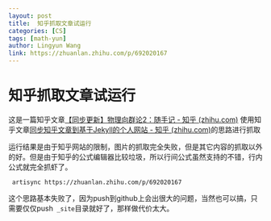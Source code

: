 ```yaml
---
layout: post
title:  知乎抓取文章试运行
categories: [CS]
tags: [math-yun]
author: Lingyun Wang
link: https://zhuanlan.zhihu.com/p/692020167
---
```


# 知乎抓取文章试运行

这是一篇知乎文章[【同步更新】物理向群论2：随手记 - 知乎 (zhihu.com)](https://zhuanlan.zhihu.com/p/692020167)
使用知乎文章[同步知乎文章到基于Jekyll的个人网站 - 知乎 (zhihu.com)](https://zhuanlan.zhihu.com/p/143140821)的思路进行抓取

运行结果是由于知乎网站的限制，图片的抓取完全失败，但是其它内容的抓取以外的好。但是由于知乎的公式编辑器比较垃圾，所以行间公式虽然支持的不错，行内公式就完全抓虾了。

<!--more-->

```
 artisync https://zhuanlan.zhihu.com/p/692020167 
```

这个思路基本失败了，因为push到github上会出很大的问题，当然也可以搞，只需要仅仅push` _site`目录就好了，那样做代价太大。
